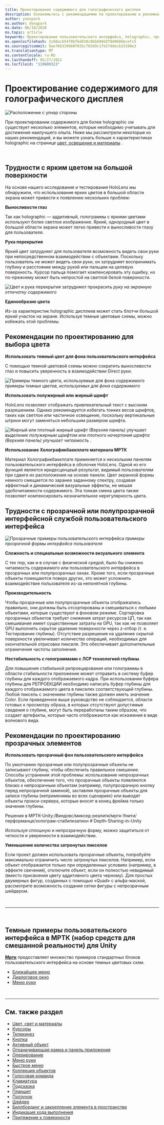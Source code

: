 ```yaml
---
title: Проектирование содержимого для голографического дисплея
description: Ознакомьтесь с рекомендациями по проектированию и рекомендациями по работе с holographic на устройствах HoloLens.
author: yoonpark
ms.author: dongpark
ms.date: 06/18/2020
ms.topic: article
keywords: Проектирование пользовательского интерфейса, holographic, проектирование содержимого, темная тема, светлая тема, гарнитура смешанной реальности, гарнитура Windows Mixed Reality, гарнитура виртуальной реальности, HoloLens, МРТК, набор средств для смешанной реальности, дизайн, пикселы
ms.openlocfilehash: 2c68acb5478bfbd438c8bbb9dd2f8d9686bcefc5
ms.sourcegitcommit: 9ae76b339968f035c703d9c1fe57ddecb33198e3
ms.translationtype: MT
ms.contentlocale: ru-RU
ms.lasthandoff: 05/27/2021
ms.locfileid: "110600323"
---
```

# <a name="designing-content-for-holographic-display"></a>Проектирование содержимого для голографического дисплея

![Расположение с улнар стороны](images/UX_Hero_DarkTheme.jpg)

При проектировании содержимого для более holographic см существует несколько элементов, которые необходимо учитывать для достижения наилучшего опыта. Ниже мы рассмотрели некоторые из наших рекомендаций, и вы можете узнать больше о характеристиках holographic на странице [цвет, освещение и материалы](color-light-and-materials.md) .

<br>

## <a name="challenges-with-bright-color-on-a-large-surface"></a>Трудности с ярким цветом на большой поверхности 

На основе нашего исследования и тестирования HoloLens мы обнаружили, что использование ярких цветов в большой области экрана может привести к появлению нескольких проблем: 

**Выносливости глаз** 

Так как holographic — аддитивный, голограммы с яркими цветами используют более светлое изображение. Яркий, однородный цвет в большой области экрана может легко привести к выносливости глазу для пользователя. 

**Рука перекрытия** 

Яркий цвет затрудняет для пользователя возможность видеть свои руки при непосредственном взаимодействии с объектами. Поскольку пользователь не может видеть свои руки, он затрудняет воспринимать глубину и расстояние между рукой или пальцем на целевую поверхность. Курсор пальца помогает компенсировать эту ошибку, но по-прежнему может быть непростой на светлой белой поверхности. 

![Цвет и рука перекрытия затрудняют прокрасить ](images/color_handocclusion.jpg)
 *руку на экранную отпечатку содержимого*

**Единообразие цвета**

Из-за характеристик holographic дисплеев может стать блотчи большой яркий участок на экране. Используя темные цветовые схемы, можно избежать этой проблемы. 

## <a name="design-guidelines-for-color-choices"></a>Рекомендации по проектированию для выбора цвета

**Использовать темный цвет для фона пользовательского интерфейса**

С помощью темной цветовой схемы можно сократить выносливости глаз и повысить уверенность в взаимодействии Direct руки. 

![Примеры темного цвета, используемые для фона содержимого ](images/color_dark_examples.jpg)
 *примеры темных цветов, используемых для фона содержимого*

**Использовать полужирный или жирный шрифт**

HoloLens позволяет отображать привлекательный текст с высоким разрешением. Однако рекомендуется избегать тонких весов шрифтов, таких как светлое или частичное освещение, поскольку вертикальные штрихи могут заменяться небольшим размером шрифта. 

![Жирный или плотный жирный шрифт (Верхняя панель) улучшает ](images/color_font_examples.jpg)
 *выделение полужирным шрифтом или плотного начертания шрифта (Верхняя панель) улучшает читаемость* .

**Использование Холографикбаккплате материала МРТК**

Материал Холографикбаккплате применяется к нескольким панелям пользовательского интерфейса в оболочке HoloLens. Одной из его функций является иридесценцеый результат, видимый пользователям при сдвиге их расположения на основе панели. Цвет экранной формы немного смещается по заранее заданному спектру, создавая эффектный и динамический визуальные эффекты, не мешая удобочитаемости содержимого. Эта тонкая смена цвета также позволяет компенсировать незначительное нерегулярность цвета. 


## <a name="challenges-with-transparent-or-translucent-ui-backplate"></a>Трудности с прозрачной или полупрозрачной интерфейсной службой пользовательского интерфейса 

![Прозрачные примеры пользовательского интерфейса ](images/color_transparent_examples.jpg)
 *примеры прозрачной формы интерфейса пользователя*

**Сложность и специальные возможности визуального элемента**

С тех пор, как и в случае с физической средой, было бы снижено читаемость содержимого или пользовательского интерфейса в прозрачных или полупрозрачных окнах. Кроме того, если прозрачные объекты помещаются поверх других, это может усложнить взаимодействие пользователя из-за непонятной глубины.

**Производительность**

Чтобы прозрачные или полупрозрачные объекты отображались правильно, они должны быть отсортированы и смешиваться с любыми объектами, которые существуют в фоновом режиме. Сортировка прозрачных объектов требует снижения затрат ресурсов ЦП, так как смешивание имеет существенные затраты на GPU, так как не позволяет GPU выполнять скрытое удаление поверхности через z-отбор (т. е. Тестирование глубины). Отсутствие разрешения на удаление скрытой поверхности увеличивает количество операций, необходимых для окончательной отрисовки пикселя. Это обеспечивает дополнительные ограничения частоты заполнения.

**Нестабильность с голограммами с ЛСР технологией глубины**

Для повышения стабильной репроецирования или голограммы в области стабильности приложение может отправить в систему буфер глубины для каждого отображаемого кадра. При использовании буфера глубины для РЕПРОЕКЦИИ необходимо написать буфер глубины для каждого отображаемого цвета в пикселях соответствующей глубины. Любой пиксель с значением глубины также должен иметь значение Color. Если приведенное выше руководство не соблюдается, области готовых к просмотру образа, в которых отсутствуют допустимые сведения о глубине, могут быть переработаны таким образом, что создает артефакты, которые часто отображаются как искажения в виде волнового вида.


## <a name="design-guidelines-for-transparent-elements"></a>Рекомендации по проектированию прозрачных элементов

**Использовать прозрачный фон пользовательского интерфейса**

По умолчанию прозрачные или полупрозрачные объекты не записывают глубину, чтобы обеспечить правильное смешение. Способы устранения этой проблемы: использование непрозрачных объектов, обеспечение того, что прозрачные объекты появляются близко к непрозрачным объектам (например, полупрозрачную кнопку перед непрозрачной заменой), заставляя прозрачные объекты для записи глубины (неприменимы во всех сценариях) или выводят объекты прокси-сервера, которые вносят в конец фрейма только значения глубины.

Решения в МРТК-Unity:/Виндовс/миксед-реалити/мртк-Унити/перформанце/холограм-стабилизатион # Depth-Sharing-in-Unity  

Используя сплошную и непрозрачную форму, можно защититься от четкости и уверенности в взаимодействии.

**Уменьшение количества затронутых пикселов**

Если проект должен использовать прозрачные объекты, попробуйте максимально ограничить число затронутых пикселов. Например, если объект отображается только при определенных условиях (например, в эффекте свечения), отключите объект, если он полностью невидимый (вместо присвоения цвету аддитивного цвета черному). Для простых двумерных фигур, созданных с помощью «Quad» с альфа-маской, рассмотрите возможность создания сетки фигуры с непрозрачным шейдером. 

<br/>

---

<br/>

## <a name="dark-ui-examples-in-mrtk-mixed-reality-toolkit-for-unity"></a>Темные примеры пользовательского интерфейса в МРТК (набор средств для смешанной реальности) для Unity

**[Мртк](https://github.com/Microsoft/MixedRealityToolkit-Unity)** предоставляет множество примеров стандартных блоков пользовательского интерфейса на основе темных цветовых схем.

* [Ближайшее меню](/windows/mixed-reality/mrtk-unity/features/ux-building-blocks/near-menu)
* [Диалоговое окно](/windows/mixed-reality/mrtk-unity/features/ux-building-blocks/dialog)
* [Меню руки](/windows/mixed-reality/mrtk-unity/features/ux-building-blocks/hand-menu)

<br>

---

## <a name="see-also"></a>См. также раздел

* [Цвет, свет и материалы](color-light-and-materials.md)
* [Курсоры](cursors.md)
* [Телекинез](point-and-commit.md)
* [Кнопка](button.md)
* [Активный объект](interactable-object.md)
* [Ограничивающая рамка и панель приложения](app-bar-and-bounding-box.md)
* [Оперирование](direct-manipulation.md)
* [Меню руки](hand-menu.md)
* [Быстрое меню](near-menu.md)
* [Коллекция объектов](object-collection.md)
* [Голосовая команда](voice-input.md)
* [Клавиатура](keyboard.md)
* [Подсказка](tooltip.md)
* [Планшет](slate.md)
* [Ползунок](slider.md)
* [Шейдер](shader.md)
* [Биллбординг и закрепление элемента в пространстве](billboarding-and-tag-along.md)
* [Индикация хода выполнения](progress.md)
* [Притяжение к поверхности](surface-magnetism.md)